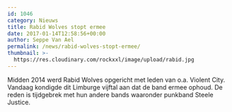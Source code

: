 ```yaml
---
id: 1046
category: Nieuws
title: Rabid Wolves stopt ermee
date: 2017-01-14T12:58:56+00:00
author: Seppe Van Ael
permalink: /news/rabid-wolves-stopt-ermee/
thumbnail: >-
  https://res.cloudinary.com/rockxxl/image/upload/rabid.jpg
---
```

Midden 2014 werd Rabid Wolves opgericht met leden van o.a. Violent City. Vandaag kondigde dit Limburge vijftal aan dat de band ermee ophoud. De reden is tijdgebrek met hun andere bands waaronder punkband Steele Justice.


